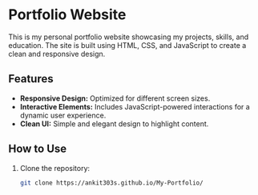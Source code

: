 # Portfolio Website

This is my personal portfolio website showcasing my projects, skills, and education. The site is built using HTML, CSS, and JavaScript to create a clean and responsive design.

## Features
- **Responsive Design:** Optimized for different screen sizes.
- **Interactive Elements:** Includes JavaScript-powered interactions for a dynamic user experience.
- **Clean UI:** Simple and elegant design to highlight content.

## How to Use
1. Clone the repository:
   ```bash
   git clone https://ankit303s.github.io/My-Portfolio/
